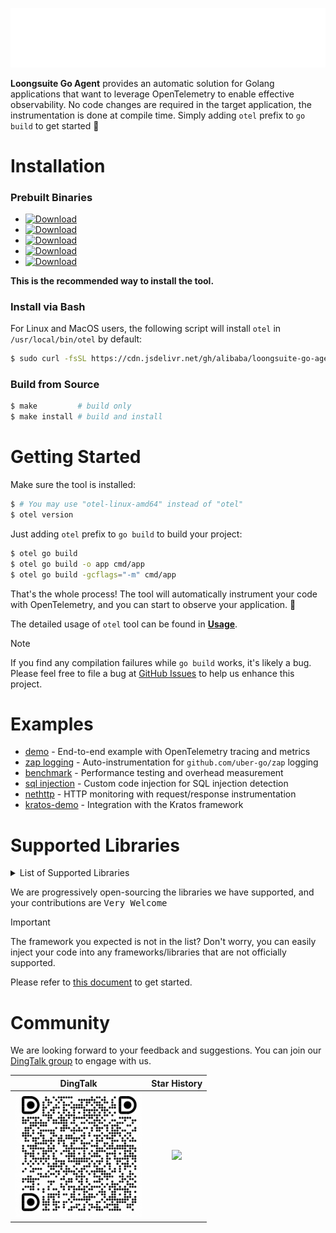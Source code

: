 ![](./public/anim-logo.svg)

**Loongsuite Go Agent** provides an automatic solution for Golang applications that want to
leverage OpenTelemetry to enable effective observability. No code changes are
required in the target application, the instrumentation is done at compile
time. Simply adding `otel` prefix to `go build` to get started :rocket:

# Installation

### Prebuilt Binaries

- [![Download](https://shields.io/badge/-Linux_AMD64-blue?logo=ubuntu)](https://github.com/alibaba/loongsuite-go-agent/releases/latest/download/otel-linux-amd64)
- [![Download](https://shields.io/badge/-Linux_ARM64-blue?logo=ubuntu)](https://github.com/alibaba/loongsuite-go-agent/releases/latest/download/otel-linux-arm64)
- [![Download](https://shields.io/badge/-MacOS_AMD64-blue?logo=apple)](https://github.com/alibaba/loongsuite-go-agent/releases/latest/download/otel-darwin-amd64)
- [![Download](https://shields.io/badge/-MacOS_ARM64-blue?logo=apple)](https://github.com/alibaba/loongsuite-go-agent/releases/latest/download/otel-darwin-arm64)
- [![Download](https://shields.io/badge/-Windows_AMD64-blue?logo=wine)](https://github.com/alibaba/loongsuite-go-agent/releases/latest/download/otel-windows-amd64.exe)

**This is the recommended way to install the tool.**

### Install via Bash
For Linux and MacOS users, the following script will install `otel` in `/usr/local/bin/otel` by default:
```bash
$ sudo curl -fsSL https://cdn.jsdelivr.net/gh/alibaba/loongsuite-go-agent@main/install.sh | sudo bash
```

### Build from Source

```bash
$ make         # build only
$ make install # build and install
```

# Getting Started

Make sure the tool is installed:
```bash
$ # You may use "otel-linux-amd64" instead of "otel"
$ otel version
```

Just adding `otel` prefix to `go build` to build your project:

```bash
$ otel go build
$ otel go build -o app cmd/app
$ otel go build -gcflags="-m" cmd/app
```

That's the whole process! The tool will automatically instrument your code with OpenTelemetry, and you can start to observe your application. :telescope:

The detailed usage of `otel` tool can be found in [**Usage**](./user/config.md).

> [!NOTE]
> If you find any compilation failures while `go build` works, it's likely a bug.
> Please feel free to file a bug
> at [GitHub Issues](https://github.com/alibaba/loongsuite-go-agent/issues)
> to help us enhance this project.

# Examples

- [demo](https://github.com/alibaba/loongsuite-go-agent/tree/main/example/demo) - End-to-end example with OpenTelemetry tracing and metrics
- [zap logging](https://github.com/alibaba/loongsuite-go-agent/tree/main/example/log) - Auto-instrumentation for `github.com/uber-go/zap` logging
- [benchmark](https://github.com/alibaba/loongsuite-go-agent/tree/main/example/benchmark) - Performance testing and overhead measurement
- [sql injection](https://github.com/alibaba/loongsuite-go-agent/tree/main/example/sqlinject) - Custom code injection for SQL injection detection
- [nethttp](https://github.com/alibaba/loongsuite-go-agent/tree/main/example/nethttp) - HTTP monitoring with request/response instrumentation
- [kratos-demo](https://github.com/alibaba/loongsuite-go-agent/tree/main/example/kratos-demo) - Integration with the Kratos framework

# Supported Libraries
<details>
 <summary>List of Supported Libraries</summary>

| Library       | Repository Url                                 | Min           Version | Max           Version |
|---------------| ---------------------------------------------- |----------------------|-----------------------|
| database/sql  | https://pkg.go.dev/database/sql                | -                    | -                     |
| dubbo-go      | https://github.com/apache/dubbo-go             | v3.3.0               | -                     |
| echo          | https://github.com/labstack/echo               | v4.0.0               | v4.12.0               |
| eino          | https://github.com/cloudwego/eino              | v0.3.51              | -                     |
| elasticsearch | https://github.com/elastic/go-elasticsearch    | v8.4.0               | v8.15.0               |
| fasthttp      | https://github.com/valyala/fasthttp            | v1.45.0              | v1.63.0               |
| fiber         | https://github.com/gofiber/fiber               | v2.43.0              | v2.52.8               |
| gin           | https://github.com/gin-gonic/gin               | v1.7.0               | v1.10.0               |
| go-redis      | https://github.com/redis/go-redis              | v9.0.5               | v9.5.1                |
| go-redis v8   | https://github.com/redis/go-redis              | v8.11.0              | v8.11.5               |
| gomicro       | https://github.com/micro/go-micro              | v5.0.0               | v5.3.0                |
| gorestful     | https://github.com/emicklei/go-restful         | v3.7.0               | v3.12.1               |
| gorm          | https://github.com/go-gorm/gorm                | v1.22.0              | v1.25.9               |
| grpc          | https://google.golang.org/grpc                 | v1.44.0              | -                     |
| hertz         | https://github.com/cloudwego/hertz             | v0.8.0               | -                     |
| iris          | https://github.com/kataras/iris                | v12.2.0              | v12.2.11              |
| client-go     | https://github.com/kubernetes/client-go        | v0.33.3              | -                     |
| kitex         | https://github.com/cloudwego/kitex             | v0.5.1               | v0.11.3               |
| kratos        | https://github.com/go-kratos/kratos            | v2.6.3               | v2.8.4                |
| langchaingo   | https://github.com/tmc/langchaingo             | v0.1.13              | v0.1.13               |
| log           | https://pkg.go.dev/log                         | -                    | -                     |
| logrus        | https://github.com/sirupsen/logrus             | v1.5.0               | v1.9.3                |
| mongodb       | https://github.com/mongodb/mongo-go-driver     | v1.11.1              | v1.15.1               |
| mux           | https://github.com/gorilla/mux                 | v1.3.0               | v1.8.1                |
| nacos         | https://github.com/nacos-group/nacos-sdk-go/v2 | v2.0.0               | v2.2.7                |
| net/http      | https://pkg.go.dev/net/http                    | -                    | -                     |
| ollama        | https://github.com/ollama/ollama               | v0.3.14              | -                     |
| redigo        | https://github.com/gomodule/redigo             | v1.9.0               | v1.9.2                |
| sentinel      | https://github.com/alibaba/sentinel-golang     | v1.0.4               | -                     |
| slog          | https://pkg.go.dev/log/slog                    | -                    | -                     |
| trpc-go       | https://github.com/trpc-group/trpc-go          | v1.0.0               | v1.0.3                |
| zap           | https://github.com/uber-go/zap                 | v1.20.0              | v1.27.0               |
| zerolog       | https://github.com/rs/zerolog                  | v1.10.0              | v1.33.0               |
| go-kit/log    | https://github.com/go-kit/log                  | v0.1.0               | v0.2.1                |
| pg            | https://github.com/go-pg/pg                    | v1.10.0              | v1.14.0               |
| gocql         | https://github.com/gocql/gocql                 | v1.3.0               | v1.7.0                |
| sqlx          | https://github.com/jmoiron/sqlx                | v1.3.0               | v1.4.0                |

</details>

We are progressively open-sourcing the libraries we have supported, and your contributions are <kbd>Very Welcome</kbd>

> [!IMPORTANT]
> The framework you expected is not in the list? Don't worry, you can easily inject your code into any frameworks/libraries that are not officially supported.
>
> Please refer to [this document](./dev/overview.md) to get started.

# Community

We are looking forward to your feedback and suggestions. You can join
our [DingTalk group](https://qr.dingtalk.com/action/joingroup?code=v1,k1,PBuICMTDvdh0En8MrVbHBYTGUcPXJ/NdT6JKCZ8CG+w=&_dt_no_comment=1&origin=11)
to engage with us.

| DingTalk | Star History |
| :---: | :---: |
| <img src="./public/dingtalk.png" height="200" /> | <img src="https://api.star-history.com/svg?repos=alibaba/loongsuite-go-agent&type=Date" height="200" /> |